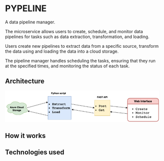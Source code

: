 # PYPELINE
A data pipeline manager. 

The microservice allows users to create, schedule, and monitor data pipelines for tasks such as data extraction, transformation, and loading. 

Users create new pipelines to extract data from a specific source, transform the data using and loading the data into a cloud storage.

The pipeline manager handles scheduling the tasks, ensuring that they run at the specified times, and monitoring the status of each task.

## Architecture

![](architecture.png)


## How it works


## Technologies used
